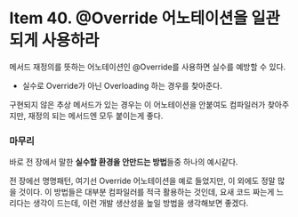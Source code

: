 # Item 40. @Override 어노테이션을 일관되게 사용하라

메서드 재정의를 뜻하는 어노테이션인 @Override를 사용하면 실수를 예방할 수 있다.

- 실수로 Override가 아닌 Overloading 하는 경우를 찾아준다.

구현되지 않은 추상 메서드가 있는 경우는 이 어노테이션을 안붙여도 컴파일러가 찾아주지만, 재정의 되는 메서드엔 모두 붙이는게 좋다.

### 마무리

바로 전 장에서 말한 **실수할 환경을 안만드는 방법**들중 하나의 예시같다.

전 장에선 명명패턴, 여기선 Override 어노테이션을 예로 들었지만, 이 외에도 정말 많을 것이다. 이 방법들은 대부분 컴파일러를 적극 활용하는 것인데, 요새 코드 짜는게 느리다는 생각이 드는데, 이런 개발 생산성을 높일 방법을 생각해보면 좋겠다.
